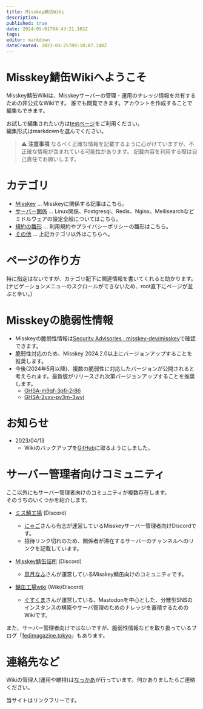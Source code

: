 ```yaml
---
title: Misskey鯖缶Wiki
description: 
published: true
date: 2024-05-01T04:43:21.102Z
tags: 
editor: markdown
dateCreated: 2023-03-25T09:18:07.348Z
---
```


# Misskey鯖缶Wikiへようこそ

Misskey鯖缶Wikiは、Misskeyサーバーの管理・運用のナレッジ情報を共有するための非公式なWikiです。
誰でも閲覧できます。アカウントを作成することで編集もできます。

お試しで編集されたい方は[testページ](/test/test-page)をご利用ください。  
編集形式はmarkdownを選んでください。


> **:warning: 注意事項**
> なるべく正確な情報を記載するように心がけていますが、不正確な情報が含まれている可能性があります。
> 記載内容を利用する際は自己責任でお願いします。

# カテゴリ

- [Misskey](misskey) ... Misskeyに関係する記事はこちら。
- [サーバー関係](server) ... Linux関係、Postgresql、Redis、Nginx、Meilisearchなどミドルウェアの設定全般についてはこちら。
- [規約の雛形](terms) ... 利用規約やプライバシーポリシーの雛形はこちら。
- [その他](others) ... 上記カテゴリ以外はこちらへ。

# ページの作り方

特に指定はないですが、カテゴリ配下に関連情報を書いてくれると助かります。(ナビゲーションメニューのスクロールができないため、root直下にページが並ぶと辛い。)

# Misskeyの脆弱性情報

- Misskeyの脆弱性情報は[Security Advisories · misskey-dev/misskey](https://github.com/misskey-dev/misskey/security/advisories)で確認できます。  
- 脆弱性対応のため、Misskey 2024.2.0以上にバージョンアップすることを推奨します。
- 今後(2024年5月以降)、複数の脆弱性に対応したバージョンが公開されると考えられます。最新版がリリースされ次第バージョンアップすることを推奨します。
  - [GHSA-m9qf-3pfj-2r86](https://github.com/misskey-dev/misskey/commit/78ff90f2cc3bdb3b4119f51617614d1a32afd960)
  - [GHSA-2vxv-pv3m-3wvj](https://gist.github.com/tesaguri/f3c73f81bc000f669fc8adfab316603b)
  
# お知らせ

- 2023/04/13
  - Wikiのバックアップを[GitHub](https://github.com/nakkaa/misskey-doc.7ka.org)に取るようにしました。

# サーバー管理者向けコミュニティ

ここ以外にもサーバー管理者向けのコミュニティが複数存在します。  
そのうちのいくつかを紹介します。

- [ミス鯖工場](https://misskey.systems/channels/9bul73n598) (Discord)
  - [にゃご](https://summary.ink/@cat)さんら有志が運営しているMisskeyサーバー管理者向けDiscordです。
  - 招待リンク切れのため、関係者が滞在するサーバーのチャンネルへのリンクを記載しています。

- [Misskey鯖缶詰所](https://nijimiss.moe/notes/01HJ17MGD6WMG73YQ2VFXT036Z) (Discord)
  - [皐月なふ](https://nijimiss.moe/@nafu_at)さんが運営しているMisskey鯖缶向けのコミュニティです。

- [鯖缶工場wiki](https://wiki.sabakan.industries) (Wiki/Discord)
  - [ぐすくま](https://abyss.fun/@guskma)さんが運営している、Mastodonを中心とした、分散型SNSのインスタンスの構築やサーバ管理のためのナレッジを蓄積するためのWikiです。

また、サーバー管理者向けではないですが、脆弱性情報などを取り扱っているブログ「[fedimagazine.tokyo](https://fedimagazine.tokyo)」もあります。

# 連絡先など

Wikiの管理人(運用や維持)は[なっかあ](https://misskey.7ka.org/@nakkaa)が行っています。何かありましたらご連絡ください。  

当サイトはリンクフリーです。
